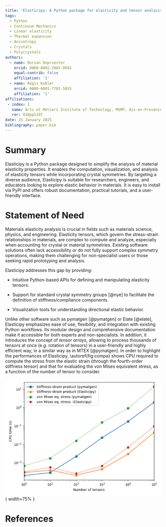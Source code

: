 ```yaml
---
title: 'Elasticipy: A Python package for elasticity and tensor analysis'
tags:
  - Python
  - Continuum Mechanics
  - Linear elasticity
  - Thermal expansion
  - Anisotropy
  - Crystals
  - Polycrystals
authors:
  - name: Dorian Depriester
    orcid: 0000-0002-2881-8942
    equal-contrib: false
    affiliation: '1'
  - name: Régis Kubler
    orcid: 0000-0001-7781-5855
    affiliation: '1'
affiliations:
 - index: 1
   name: Arts et Métiers Institute of Technology, MSMP, Aix-en-Provence, F-13617, France
   ror: 018pp1107
date: 15 January 2025
bibliography: paper.bib
---
```


# Summary

Elasticipy is a Python package designed to simplify the analysis of material elasticity properties. It enables the 
computation, visualization, and analysis of elasticity tensors while incorporating crystal symmetries. By targeting a 
diverse audience, Elasticipy is suitable for researchers, engineers, and educators looking to explore elastic behavior 
in materials. It is easy to install via PyPI and offers robust documentation, practical tutorials, and a user-friendly 
interface. 

# Statement of Need

Materials elasticity analysis is crucial in fields such as materials science, physics, and engineering. Elasticity 
tensors, which govern the stress-strain relationships in materials, are complex to compute and analyze, especially when 
accounting for crystal or material symmetries. Existing software solutions often lack accessibility or do not fully 
support complex symmetry operations, making them challenging for non-specialist users or those seeking rapid prototyping
and analysis.

Elasticipy addresses this gap by providing:

  - Intuitive Python-based APIs for defining and manipulating elasticity tensors.

  - Support for standard crystal symmetry groups [@nye] to facilitate the definition of stiffness/compliance components. 

  - Visualization tools for understanding directional elastic behavior.

Unlike other software such as pymatgen [@pymatgen] or Elate [@elate], Elasticipy emphasizes ease of use, flexibility, 
and integration with existing Python workflows. Its modular design and comprehensive documentation make it accessible 
for both experts and non-specialists. In addition, it introduces the concept of *tensor arrays*, allowing to process 
thousands of tensors at once (e.g. rotation of tensors) in a user-friendly and highly efficient way, in a similar way as
in MTEX [@pymatgen]. In order to highlight the performances of Elasticipy, \autoref{fig:compa} shows CPU required to 
compute the stress from the elastic strain (through the fourth-order stiffness tensor) and that for evaluating the von 
Mises equivalent stress, as a function of the number of tensor to consider.

![Performance comparison between Elasticipy and pymatgen.\label{fig:compa}](ElasticipyVSpymatgen.png){ width=75% }

# References